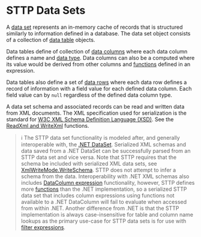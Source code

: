 # STTP Data Sets

A [data set](https://github.com/sttp/cppapi/blob/master/src/lib/data/DataSet.h) represents an in-memory cache of records that is structured similarly to information defined in a database. The data set object consists of a collection of [data table](https://github.com/sttp/cppapi/blob/master/src/lib/data/DataTable.h) objects.

Data tables define of collection of [data columns](https://github.com/sttp/cppapi/blob/master/src/lib/data/DataColumn.h#L60) where each data column defines a name and [data type](https://github.com/sttp/cppapi/blob/master/src/lib/data/DataColumn.h#L32). Data columns can also be a computed where its value would be derived from other columns and [functions](https://github.com/sttp/cppapi/blob/master/doc/FilterExpressions.md#filter-expression-functions) defined in an expression.

Data tables also define a set of [data rows](https://github.com/sttp/cppapi/blob/master/src/lib/data/DataRow.h) where each data row defines a record of information with a field value for each defined data column. Each field value can by `null` regardless of the defined data column type.

A data set schema and associated records can be read and written data from XML documents. The XML specification used for serialization is the standard for [W3C XML Schema Definition Language (XSD)](https://www.w3.org/TR/xmlschema/). See the [ReadXml and WriteXml](https://github.com/sttp/cppapi/blob/master/src/lib/data/DataSet.h#L80) functions.

> :information_source: The STTP data set functionality is modeled after, and generally interoperable with, the [.NET DataSet](https://docs.microsoft.com/en-us/dotnet/api/system.data.dataset). Serialized XML schemas and data saved from a .NET DataSet can be successfully parsed from an STTP data set and vice versa. Note that STTP requires that the schema be included with serialized XML data sets, see [XmlWriteMode.WriteSchema](https://docs.microsoft.com/en-us/dotnet/api/system.data.xmlwritemode). STTP does not attempt to infer a schema from the data. Interoperability with .NET XML schemas also includes [DataColumn expression](https://docs.microsoft.com/en-us/dotnet/api/system.data.datacolumn.expression) functionality, however, STTP defines more [functions](https://github.com/sttp/cppapi/blob/master/doc/FilterExpressions.md#filter-expression-functions) than the .NET implementation, so a serialized STTP data set that includes column expressions using functions not available to a .NET DataColumn will fail to evaluate when accessed from within .NET. Another difference from .NET is that the STTP implementation is always case-insensitive for table and column name lookups as the primary use-case for STTP data sets is for use with [filter expressions](https://github.com/sttp/cppapi/blob/master/doc/FilterExpressions.md).  
